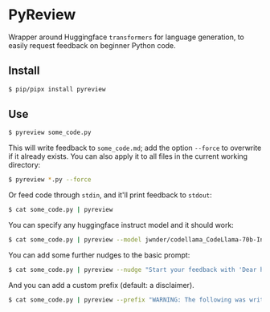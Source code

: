 # PyReview

Wrapper around Huggingface  `transformers` for language generation, to easily request feedback on beginner Python code. 

## Install

```bash
$ pip/pipx install pyreview
```

## Use

```bash
$ pyreview some_code.py
``` 

This will write feedback to `some_code.md`; add the option `--force` to overwrite if it already exists. You can also apply it to all files in the current working directory:

```bash
$ pyreview *.py --force
``` 

Or feed code through `stdin`, and it'll print feedback to `stdout`:

```bash
$ cat some_code.py | pyreview
``` 

You can specify any huggingface instruct model and it should work:

```bash
$ cat some_code.py | pyreview --model jwnder/codellama_CodeLlama-70b-Instruct-hf-bnb-4bit
```

You can add some further nudges to the basic prompt:

```bash
$ cat some_code.py | pyreview --nudge "Start your feedback with 'Dear human overlord'" "Format your feedback as a haiku please."
``` 

And you can add a custom prefix (default: a disclaimer).

```bash
$ cat some_code.py | pyreview --prefix "WARNING: The following was written by a robot."
``` 
